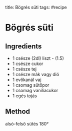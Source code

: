title: Bögrés süti
tags: #recipe

Bögrés süti
===========

Ingredients
-----------

-   1 csésze (2dl) liszt - (1.5)
-   1 csésze cukor
-   1 csésze tej
-   1 csésze mák vagy dió
-   1 evőkanál vaj
-   1 csomag sütőpor
-   1 csomag vaníliacukor
-   1 egés tojás

Method
------

alsó-felső sütés 180°

  [Bögrés süti]: #bögrés-süti
  [Ingredients]: #ingredients
  [Method]: #method
